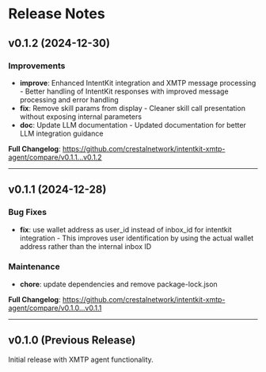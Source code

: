 # Release Notes

## v0.1.2 (2024-12-30)

### Improvements
- **improve**: Enhanced IntentKit integration and XMTP message processing - Better handling of IntentKit responses with improved message processing and error handling
- **fix**: Remove skill params from display - Cleaner skill call presentation without exposing internal parameters
- **doc**: Update LLM documentation - Updated documentation for better LLM integration guidance

**Full Changelog**: https://github.com/crestalnetwork/intentkit-xmtp-agent/compare/v0.1.1...v0.1.2

---

## v0.1.1 (2024-12-28)

### Bug Fixes
- **fix**: use wallet address as user_id instead of inbox_id for intentkit integration - This improves user identification by using the actual wallet address rather than the internal inbox ID

### Maintenance
- **chore**: update dependencies and remove package-lock.json

**Full Changelog**: https://github.com/crestalnetwork/intentkit-xmtp-agent/compare/v0.1.0...v0.1.1

---

## v0.1.0 (Previous Release)

Initial release with XMTP agent functionality.
